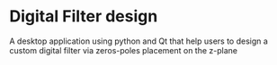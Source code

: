 # Digital Filter design
 A desktop application using python and Qt that help users to design a custom digital filter via zeros-poles placement on the z-plane
